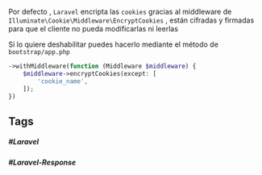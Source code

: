 Por defecto , `Laravel` encripta las `cookies` gracias al middleware de `Illuminate\Cookie\Middleware\EncryptCookies` , están cifradas y firmadas para que el cliente no pueda modificarlas ni leerlas

Si lo quiere deshabilitar puedes hacerlo mediante el método de `bootstrap/app.php`

```php
->withMiddleware(function (Middleware $middleware) {
    $middleware->encryptCookies(except: [
        'cookie_name',
    ]);
})
```
## Tags

##### #Laravel
##### #Laravel-Response